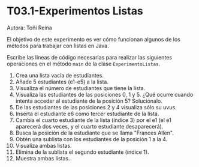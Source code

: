 # T03.1-Experimentos Listas
Autora: Toñi Reina

El objetivo de este experimento es ver cómo funcionan algunos de los métodos para trabajar con listas en Java.


Escribe las líneas de código necesarias para realizar las siguientes operaciones en el método `main` de la clase `ExperimentoListas`. 
 
1. Crea una lista vacía de estudiantes.
2. Añade 5 estudiantes (e1-e5) a la lista.
3. Visualiza el número de estudiantes que tiene la lista.
4. Visualiza las estudiantes de las posiciones 0, 1 y 5. ¿Qué ocurre cuando intenta acceder al estudiante de la posición 5? Soluciónalo.
5. De las estudiantes de las posiciones 2 y 4 visualiza sólo su uvus.
6. Inserta el estudiante e6 como tercer estudiante de la lista.
7. Cambia el cuarto estudiante de la lista (índice 3) por el e1 (el e1 aparecerá dos veces, y el cuarto estudiante desaparecerá).
8. Busca la posición de la estudiante que se llama "Frances Allen".
9. Obtén una sublista con los estudiantes de la posición 1 a la 4.
10. Visualiza ambas listas.
11. Elimina de la sublista el segundo estudiante (índice 1).
12. Muestra ambas listas.
